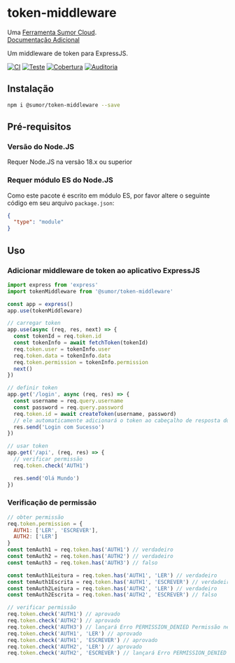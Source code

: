 # token-middleware

Uma [Ferramenta Sumor Cloud](https://sumor.cloud).  
[Documentação Adicional](https://sumor.cloud/token-middleware)

Um middleware de token para ExpressJS.

[![CI](https://github.com/sumor-cloud/token-middleware/actions/workflows/ci.yml/badge.svg)](https://github.com/sumor-cloud/token-middleware/actions/workflows/ci.yml)
[![Teste](https://github.com/sumor-cloud/token-middleware/actions/workflows/ut.yml/badge.svg)](https://github.com/sumor-cloud/token-middleware/actions/workflows/ut.yml)
[![Cobertura](https://github.com/sumor-cloud/token-middleware/actions/workflows/coverage.yml/badge.svg)](https://github.com/sumor-cloud/token-middleware/actions/workflows/coverage.yml)
[![Auditoria](https://github.com/sumor-cloud/token-middleware/actions/workflows/audit.yml/badge.svg)](https://github.com/sumor-cloud/token-middleware/actions/workflows/audit.yml)

## Instalação

```bash
npm i @sumor/token-middleware --save
```

## Pré-requisitos

### Versão do Node.JS

Requer Node.JS na versão 18.x ou superior

### Requer módulo ES do Node.JS

Como este pacote é escrito em módulo ES,
por favor altere o seguinte código em seu arquivo `package.json`:

```json
{
  "type": "module"
}
```

## Uso

### Adicionar middleware de token ao aplicativo ExpressJS

```javascript
import express from 'express'
import tokenMiddleware from '@sumor/token-middleware'

const app = express()
app.use(tokenMiddleware)

// carregar token
app.use(async (req, res, next) => {
  const tokenId = req.token.id
  const tokenInfo = await fetchToken(tokenId)
  req.token.user = tokenInfo.user
  req.token.data = tokenInfo.data
  req.token.permission = tokenInfo.permission
  next()
})

// definir token
app.get('/login', async (req, res) => {
  const username = req.query.username
  const password = req.query.password
  req.token.id = await createToken(username, password)
  // ele automaticamente adicionará o token ao cabeçalho de resposta do cookie 't'
  res.send('Login com Sucesso')
})

// usar token
app.get('/api', (req, res) => {
  // verificar permissão
  req.token.check('AUTH1')

  res.send('Olá Mundo')
})
```

### Verificação de permissão

```javascript
// obter permissão
req.token.permission = {
  AUTH1: ['LER', 'ESCREVER'],
  AUTH2: ['LER']
}
const temAuth1 = req.token.has('AUTH1') // verdadeiro
const temAuth2 = req.token.has('AUTH2') // verdadeiro
const temAuth3 = req.token.has('AUTH3') // falso

const temAuth1Leitura = req.token.has('AUTH1', 'LER') // verdadeiro
const temAuth1Escrita = req.token.has('AUTH1', 'ESCREVER') // verdadeiro
const temAuth2Leitura = req.token.has('AUTH2', 'LER') // verdadeiro
const temAuth2Escrita = req.token.has('AUTH2', 'ESCREVER') // falso

// verificar permissão
req.token.check('AUTH1') // aprovado
req.token.check('AUTH2') // aprovado
req.token.check('AUTH3') // lançará Erro PERMISSION_DENIED Permissão negada: AUTH3
req.token.check('AUTH1', 'LER') // aprovado
req.token.check('AUTH1', 'ESCREVER') // aprovado
req.token.check('AUTH2', 'LER') // aprovado
req.token.check('AUTH2', 'ESCREVER') // lançará Erro PERMISSION_DENIED Permissão negada: AUTH2=ESCREVER
```
